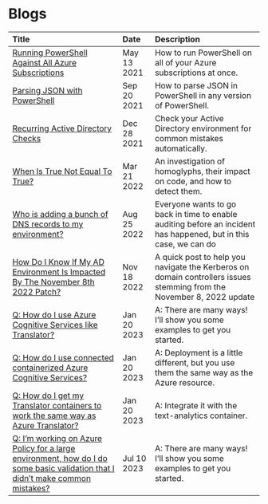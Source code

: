# Blogs

|Title|Date|Description|
| :--- | :--- | :--- |
|[Running PowerShell Against All Azure Subscriptions](https://techcommunity.microsoft.com/t5/core-infrastructure-and-security/running-powershell-against-all-azure-subscriptions/ba-p/2347432) | May 13 2021 | How to run PowerShell on all of your Azure subscriptions at once. | 
|[Parsing JSON with PowerShell](https://techcommunity.microsoft.com/t5/core-infrastructure-and-security/parsing-json-with-powershell/ba-p/2768721) | Sep 20 2021 | How to parse JSON in PowerShell in any version of PowerShell. |
|[Recurring Active Directory Checks](https://techcommunity.microsoft.com/t5/core-infrastructure-and-security/recurring-active-directory-checks/ba-p/3047258) | Dec 28 2021 | Check your Active Directory environment for common mistakes automatically. |
|[When Is True Not Equal To True?](https://techcommunity.microsoft.com/t5/core-infrastructure-and-security/when-is-true-not-equal-to-true/ba-p/3201822) | Mar 21 2022 | An investigation of homoglyphs, their impact on code, and how to detect them. |
|[Who is adding a bunch of DNS records to my environment?](https://techcommunity.microsoft.com/t5/core-infrastructure-and-security/q-who-is-adding-a-bunch-of-dns-records-to-my-environment/ba-p/3598286) | Aug 25 2022 | Everyone wants to go back in time to enable auditing before an incident has happened, but in this case, we can do  |
|[How Do I Know If My AD Environment Is Impacted By The November 8th 2022 Patch?](https://techcommunity.microsoft.com/t5/core-infrastructure-and-security/how-do-i-know-if-my-ad-environment-is-impacted-by-the-november/ba-p/3679869) | Nov 18 2022 | A quick post to help you navigate the Kerberos on domain controllers issues stemming from the November 8, 2022 update |
|[Q: How do I use Azure Cognitive Services like Translator?](https://techcommunity.microsoft.com/t5/ai-cognitive-services-blog/q-how-do-i-use-azure-cognitive-services-like-translator/ba-p/3717310) | Jan 20 2023 | A: There are many ways! I’ll show you some examples to get you started. |
|[Q: How do I use connected containerized Azure Cognitive Services?](https://techcommunity.microsoft.com/t5/ai-cognitive-services-blog/q-how-do-i-use-connected-containerized-azure-cognitive-services/ba-p/3717389) | Jan 20 2023 | A: Deployment is a little different, but you use them the same way as the Azure resource. | 
|[Q: How do I get my Translator containers to work the same way as Azure Translator?](https://techcommunity.microsoft.com/t5/ai-cognitive-services-blog/q-how-do-i-get-my-translator-containers-to-work-the-same-way-as/ba-p/3717407) | Jan 20 2023 | A: Integrate it with the text-analytics container. |
[Q: I’m working on Azure Policy for a large environment, how do I do some basic validation that I didn’t make common mistakes? ](https://techcommunity.microsoft.com/t5/core-infrastructure-and-security/azure-policy-exemption-validation/ba-p/3859133) |  Jul 10 2023 | A: There are many ways! I’ll show you some examples to get you started. |
